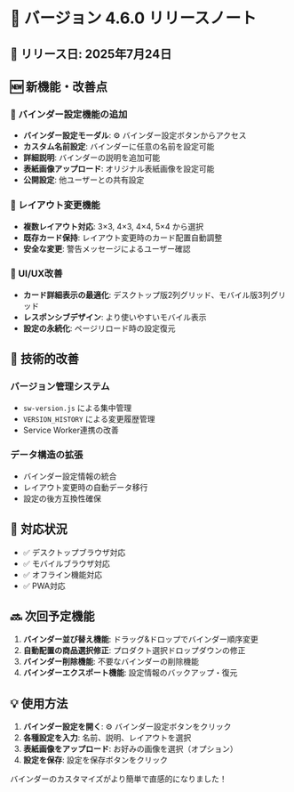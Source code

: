 # 🎯 バージョン 4.6.0 リリースノート

## 📅 リリース日: 2025年7月24日

## 🆕 新機能・改善点

### 🎴 バインダー設定機能の追加
- **バインダー設定モーダル**: ⚙️ バインダー設定ボタンからアクセス
- **カスタム名前設定**: バインダーに任意の名前を設定可能
- **詳細説明**: バインダーの説明を追加可能
- **表紙画像アップロード**: オリジナル表紙画像を設定可能
- **公開設定**: 他ユーザーとの共有設定

### 📐 レイアウト変更機能
- **複数レイアウト対応**: 3×3, 4×3, 4×4, 5×4 から選択
- **既存カード保持**: レイアウト変更時のカード配置自動調整
- **安全な変更**: 警告メッセージによるユーザー確認

### 🎨 UI/UX改善
- **カード詳細表示の最適化**: デスクトップ版2列グリッド、モバイル版3列グリッド
- **レスポンシブデザイン**: より使いやすいモバイル表示
- **設定の永続化**: ページリロード時の設定復元

## 🔧 技術的改善

### バージョン管理システム
- `sw-version.js` による集中管理
- `VERSION_HISTORY` による変更履歴管理
- Service Worker連携の改善

### データ構造の拡張
- バインダー設定情報の統合
- レイアウト変更時の自動データ移行
- 設定の後方互換性確保

## 📱 対応状況

- ✅ デスクトップブラウザ対応
- ✅ モバイルブラウザ対応  
- ✅ オフライン機能対応
- ✅ PWA対応

## 🔜 次回予定機能

1. **バインダー並び替え機能**: ドラッグ&ドロップでバインダー順序変更
2. **自動配置の商品選択修正**: プロダクト選択ドロップダウンの修正
3. **バインダー削除機能**: 不要なバインダーの削除機能
4. **バインダーエクスポート機能**: 設定情報のバックアップ・復元

## 💡 使用方法

1. **バインダー設定を開く**: ⚙️ バインダー設定ボタンをクリック
2. **各種設定を入力**: 名前、説明、レイアウトを選択
3. **表紙画像をアップロード**: お好みの画像を選択（オプション）
4. **設定を保存**: 設定を保存ボタンをクリック

バインダーのカスタマイズがより簡単で直感的になりました！
